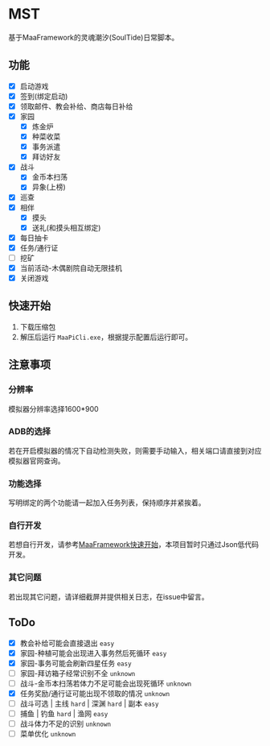 # MST
基于MaaFramework的灵魂潮汐(SoulTide)日常脚本。

## 功能
- [x] 启动游戏
- [x] 签到(绑定启动)
- [x] 领取邮件、教会补给、商店每日补给
- [x] 家园
  - [x] 炼金炉
  - [x] 种菜收菜
  - [x] 事务派遣
  - [x] 拜访好友
- [x] 战斗
  - [x] 金币本扫荡
  - [x] 异象(上榜)
- [x] 巡查
- [x] 相伴
  - [x] 摸头
  - [x] 送礼(和摸头相互绑定)
- [x] 每日抽卡
- [x] 任务/通行证
- [ ] 挖矿
- [x] 当前活动-木偶剧院自动无限挂机
- [x] 关闭游戏

## 快速开始

1. 下载压缩包
2. 解压后运行 `MaaPiCli.exe`，根据提示配置后运行即可。

## 注意事项

### 分辨率

模拟器分辨率选择1600*900

### ADB的选择

若在开启模拟器的情况下自动检测失败，则需要手动输入，相关端口请直接到对应模拟器官网查询。

### 功能选择

写明绑定的两个功能请一起加入任务列表，保持顺序并紧挨着。

### 自行开发

若想自行开发，请参考[MaaFramework快速开始](https://github.com/MaaXYZ/MaaFramework/blob/main/docs/zh_cn/1.1-%E5%BF%AB%E9%80%9F%E5%BC%80%E5%A7%8B.md)，本项目暂时只通过Json低代码开发。

### 其它问题

若出现其它问题，请详细截屏并提供相关日志，在issue中留言。

## ToDo

- [x] 教会补给可能会直接退出 `easy`
- [x] 家园-种植可能会出现进入事务然后死循环 `easy`
- [x] 家园-事务可能会刷新四星任务 `easy`
- [ ] 家园-拜访箱子经常识别不全 `unknown`
- [ ] 战斗-金币本扫荡若体力不足可能会出现死循环 `unknown`
- [x] 任务奖励/通行证可能出现不领取的情况 `unknown`
- [ ] 战斗可选 | 主线 `hard` | 深渊 `hard` | 副本 `easy`
- [ ] 捕鱼 | 钓鱼 `hard` | 渔网 `easy`
- [ ] 战斗体力不足的识别 `unknown`
- [ ] 菜单优化 `unknown`